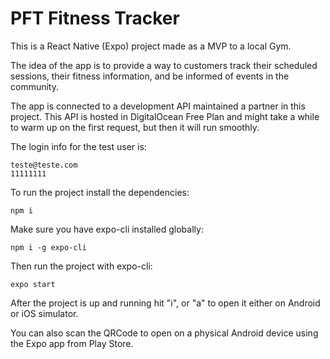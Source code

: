 # PFT Fitness Tracker

This is a React Native (Expo) project made as a MVP to a local Gym.

The idea of the app is to provide a way to customers track their scheduled sessions, their fitness information, and be informed of events in the community.

The app is connected to a development API maintained a partner in this project. This API is hosted in DigitalOcean Free Plan and might take a while to warm up on the first request, but then it will run smoothly.

The login info for the test user is:
```
teste@teste.com
11111111
```

To run the project install the dependencies:

```
npm i
```

Make sure you have expo-cli installed globally:

```
npm i -g expo-cli
```

Then run the project with expo-cli:
```
expo start
```

After the project is up and running hit "i", or "a" to open it either on Android or iOS simulator.

You can also scan the QRCode to open on a physical Android device using the Expo app from Play Store.

